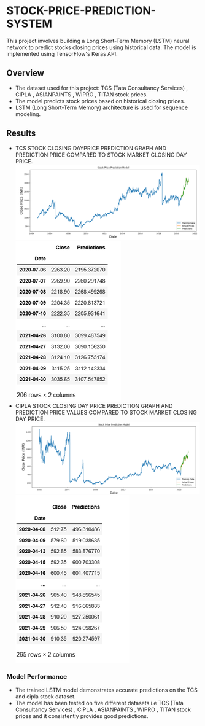 # STOCK-PRICE-PREDICTION-SYSTEM


This project involves building a Long Short-Term Memory (LSTM) neural network to predict stocks closing prices using historical data. The model is implemented using TensorFlow's Keras API.

## Overview

- The dataset used for this project: TCS (Tata Consultancy Services) , CIPLA , ASIANPAINTS , WIPRO , TITAN  stock prices.
- The model predicts stock prices based on historical closing prices.
- LSTM (Long Short-Term Memory) architecture is used for sequence modeling.

## Results
- TCS STOCK CLOSING DAYPRICE PREDICTION GRAPH AND PREDICTION PRICE COMPARED TO STOCK MARKET CLOSING DAY PRICE.
![TCS_PREDICTION_GRAPH](./images/tcs_graph.png "Example Image")
![TCS_PREDICTION_values](./images/tcs_prediction.png "Example Image")
- CIPLA STOCK CLOSING DAY PRICE PREDICTION GRAPH AND PREDICTION PRICE VALUES COMPARED TO STOCK MARKET CLOSING DAY PRICE.
![CIPLA_PREDICTION_GRAPH](./images/ciplagraph.png "Example Image")
![CIPLA_PREDICTION_VALUES](./images/cipla_prediction.png "Example Image")


### Model Performance

- The trained LSTM model demonstrates accurate predictions on the TCS and cipla stock dataset.
- The model has been tested on five different datasets i.e TCS (Tata Consultancy Services) , CIPLA , ASIANPAINTS , WIPRO , TITAN  stock prices and it consistently provides good predictions.





